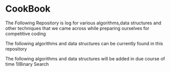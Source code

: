 # CookBook
The Following Repository is log for various algorithms,data structures and other techniques that we came across while preparing ourselves for competitive coding

The following algorithms and data structures can be currently found in this repository

The following algorithms and data structures will be added in due course of time
1)Binary Search
